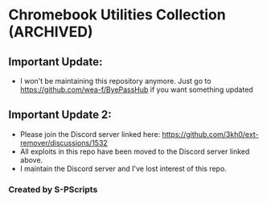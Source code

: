 # Chromebook Utilities Collection (ARCHIVED)

## Important Update:
- I won't be maintaining this repository anymore. Just go to https://github.com/wea-f/ByePassHub if you want something updated

## Important Update 2:
- Please join the Discord server linked here: https://github.com/3kh0/ext-remover/discussions/1532
- All exploits in this repo have been moved to the Discord server linked above.
- I maintain the Discord server and I've lost interest of this repo.

### Created by S-PScripts
